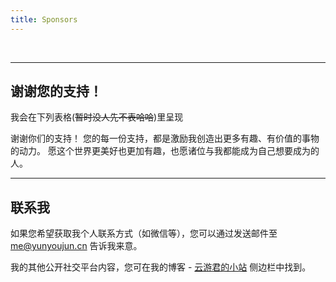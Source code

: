 ```yaml
---
title: Sponsors
---
```


<SponsorRecommend />

<SponsorsDisplay />
<br />

<!-- - QQ群：[1050458482](https://qm.qq.com/cgi-bin/qm/qr?k=r-b3949w12L0wGiAmhUWibg3epW1Suik&jump_from=webapi&authKey=nhLrI7D8toe4Ph3LtcQ1l4dtYtUg7RzexTunnf9gI5vvDftcuhg4za+xBH+EiJfh) -->

<!-- <img class="w-50 rounded" m="auto y-2" src="https://www.yunle.fun/images/yunlefun-user-wechat-group.jpg" alt="微信群"> -->
<!-- <small>微信群</small> -->

---

## 谢谢您的支持！

我会在下列表格(~~暂时没人先不表哈哈~~)里呈现

谢谢你们的支持！
您的每一份支持，都是激励我创造出更多有趣、有价值的事物的动力。
愿这个世界更美好也更加有趣，也愿诸位与我都能成为自己想要成为的人。

---

<!-- > [列表数据所在仓库](https://github.com/YunYouJun/sponsors)

<SponsorsAccount />

收到的赞助我将主要用于域名、服务器、CDN、小云周边等相关内容。
您可以在其中找到支出内容。

## 说明

因为微信和支付宝并不支持个人的接口调用，所以过去赞助名单上的信息都是我手动添加的。

因为时间精力有限，且更新不一定及时。

- 通过 [GitHub](https://github.com/sponsors/YunYouJun) 或[爱发电](https://afdian.com/a/yunyoujun)赞助的用户，将自动抓取头像/名称展示。
- [微信公众号](https://mp.weixin.qq.com/s?__biz=MzU3NTI4MjQwNQ==&mid=2247484117&idx=1&sn=9fcc396ed89c709401f3438e7991ebe1&chksm=fd24cf5fca534649dc016d938db26d9a244fea9e824552e99033e531c0232acc95b96ec5698a#rd)赞助则默认使用微信公众号推文默认的展示，不再手动添加至此处。

> 您可以通过各类方式联系我优先支持特定项目的相关问题。

以防万一，您也可以发起 <a href="https://github.com/YunYouJun/sponsors/issues" target="_blank">Issue</a> 说明您对应的赞助，以及您希望得到的帮助，添加/解决后我会关闭对应 Issue。

## 赞助席位

各赞助席位门槛将会随总赞助者数量发生变化。

<div grid="~ xl:cols-2 gap-3">

<SponsorsTier title="Gold Sponsors" amount="$50 / ¥300" class="text-amber" size="large" :advantages="[
  '展示在我的每个项目中',
  '最上方与最大号的头像',
  '联系我优先解决相关 Issue',
  '小云立牌（通过任意方式联系我！）',
]"  />

<SponsorsTier title="Silver Sponsors" amount="$10 / ¥100" class="text-coolgray-5 dark:text-coolgray-4" size="medium" :advantages="[
  '展示在我的每个项目中',
  '较大的头像与名称',
  '联系我优先解决相关 Issue'
]"  />

<SponsorsTier title="Sponsors" amount="$3 / ¥20" size="small" class="op-80" :advantages="[
  '展示在我的每个项目中',
  '头像与名称',
]"  />

<SponsorsTier title="Backers" amount="$1 / ¥6" class="op-60" :advantages="[
  '展示在我的每个项目中',
  '文字名称（通过 GitHub 赞助将自动抓取显示头像）',
]"  />

</div> -->

## 联系我

如果您希望获取我个人联系方式（如微信等），您可以通过发送邮件至 [me@yunyoujun.cn](me@yunyoujun.cn) 告诉我来意。

我的其他公开社交平台内容，您可在我的博客 - [云游君的小站](https://www.yunyoujun.cn/) 侧边栏中找到。
